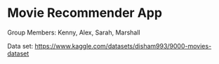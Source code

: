 # Movie Recommender App

Group Members: Kenny, Alex, Sarah, Marshall

Data set: https://www.kaggle.com/datasets/disham993/9000-movies-dataset
